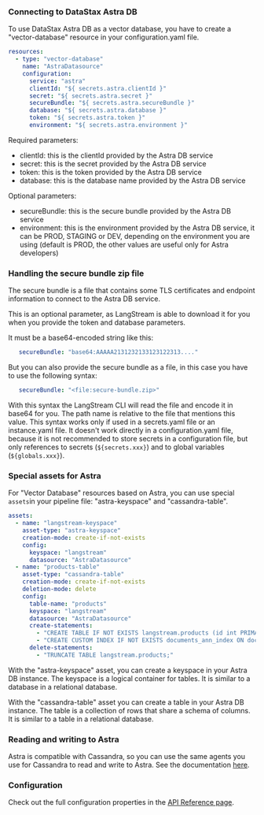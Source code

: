 ### Connecting to DataStax Astra DB

To use DataStax Astra DB as a vector database, you have to create a "vector-database" resource in your configuration.yaml file.

```yaml
resources:
  - type: "vector-database"
    name: "AstraDatasource"
    configuration:
      service: "astra"
      clientId: "${ secrets.astra.clientId }"
      secret: "${ secrets.astra.secret }"
      secureBundle: "${ secrets.astra.secureBundle }"
      database: "${ secrets.astra.database }"
      token: "${ secrets.astra.token }"
      environment: "${ secrets.astra.environment }"
```

Required parameters:
- clientId: this is the clientId provided by the Astra DB service
- secret: this is the secret provided by the Astra DB service
- token: this is the token provided by the Astra DB service
- database: this is the database name provided by the Astra DB service

Optional parameters:
- secureBundle: this is the secure bundle provided by the Astra DB service
- environment: this is the environment provided by the Astra DB service, it can be PROD, STAGING or DEV, depending on the environment you are using (default is PROD, the other values are useful only for Astra developers)


### Handling the secure bundle zip file

The secure bundle is a file that contains some TLS certificates and endpoint information to connect to the Astra DB service.

This is an optional parameter, as LangStream is able to download it for you when you provide the token and database parameters.

It must be a base64-encoded string like this:

```yaml
   secureBundle: "base64:AAAAA2131232133123122313...."
```

But you can also provide the secure bundle as a file, in this case you have to use the following syntax:

```yaml
   secureBundle: "<file:secure-bundle.zip>"
```

With this syntax the LangStream CLI will read the file and encode it in base64 for you. The path name is relative to the file that mentions this value.
This syntax works only if used in a secrets.yaml file or an instance.yaml file. It doesn't work directly in a configuration.yaml file, because
it is not recommended to store secrets in a configuration file, but only references to secrets (`${secrets.xxx}`) and to global variables (`${globals.xxx}`).



### Special assets for Astra

For "Vector Database" resources based on Astra, you can use special `assets`in your pipeline file: "astra-keyspace" and "cassandra-table".

```yaml
assets:
  - name: "langstream-keyspace"
    asset-type: "astra-keyspace"
    creation-mode: create-if-not-exists    
    config:
      keyspace: "langstream"
      datasource: "AstraDatasource"
  - name: "products-table"
    asset-type: "cassandra-table"
    creation-mode: create-if-not-exists
    deletion-mode: delete
    config:
      table-name: "products"
      keyspace: "langstream"
      datasource: "AstraDatasource"
      create-statements:
        - "CREATE TABLE IF NOT EXISTS langstream.products (id int PRIMARY KEY,name TEXT,description TEXT, embeddings VECTOR<FLOAT,1536>);"
        - "CREATE CUSTOM INDEX IF NOT EXISTS documents_ann_index ON documents.documents(embeddings) USING 'StorageAttachedIndex';"
      delete-statements:
        - "TRUNCATE TABLE langstream.products;"
```

With the "astra-keyspace" asset, you can create a keyspace in your Astra DB instance. The keyspace is a logical container for tables. It is similar to a database in a relational database.

With the "cassandra-table" asset you can create a table in your Astra DB instance. The table is a collection of rows that share a schema of columns. It is similar to a table in a relational database.


### Reading and writing to Astra

Astra is compatible with Cassandra, so you can use the same agents you use for Cassandra to read and write to Astra. See the documentation [here](./cassandra.md).

### Configuration

Check out the full configuration properties in the [API Reference page](../../building-applications/api-reference/resources.md#datasource_astra).
